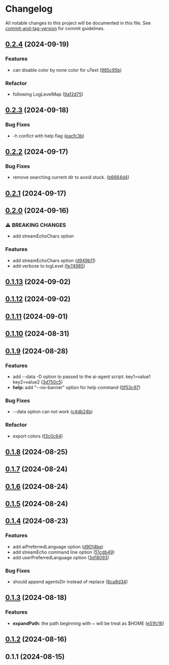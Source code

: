 # Changelog

All notable changes to this project will be documented in this file. See [commit-and-tag-version](https://github.com/absolute-version/commit-and-tag-version) for commit guidelines.

## [0.2.4](https://github.com/offline-ai/cli-common.js/compare/v0.2.3...v0.2.4) (2024-09-19)


### Features

* can disable color by none color for uText ([985c95b](https://github.com/offline-ai/cli-common.js/commit/985c95bbc9acc132954c7b8c79194e78914ee770))


### Refactor

* following LogLevelMap ([9af2d75](https://github.com/offline-ai/cli-common.js/commit/9af2d75f1537d327b148405e8db94f0f610c4c02))

## [0.2.3](https://github.com/offline-ai/cli-common.js/compare/v0.2.2...v0.2.3) (2024-09-18)


### Bug Fixes

* -h confict with help flag ([eacfc3b](https://github.com/offline-ai/cli-common.js/commit/eacfc3b6b6764ad13be930ba79e99d61c05d0c01))

## [0.2.2](https://github.com/offline-ai/cli-common.js/compare/v0.2.1...v0.2.2) (2024-09-17)


### Bug Fixes

* remove searching current dir to avoid stuck. ([b6664d4](https://github.com/offline-ai/cli-common.js/commit/b6664d49a02f285de40420426c76fe42aa993479))

## [0.2.1](https://github.com/offline-ai/cli-common.js/compare/v0.2.0...v0.2.1) (2024-09-17)

## [0.2.0](https://github.com/offline-ai/cli-common.js/compare/v0.1.13...v0.2.0) (2024-09-16)


### ⚠ BREAKING CHANGES

* add streamEchoChars option

### Features

* add streamEchoChars option ([d949b11](https://github.com/offline-ai/cli-common.js/commit/d949b1130576eb5a625a12779b416f80d7bbc40b))
* add verbose to logLevel ([fe74985](https://github.com/offline-ai/cli-common.js/commit/fe749855c6aff6dda9e07a532b42a385d251cbb5))

## [0.1.13](https://github.com/offline-ai/cli-common.js/compare/v0.1.12...v0.1.13) (2024-09-02)

## [0.1.12](https://github.com/offline-ai/cli-common.js/compare/v0.1.11...v0.1.12) (2024-09-02)

## [0.1.11](https://github.com/offline-ai/cli-common.js/compare/v0.1.10...v0.1.11) (2024-09-01)

## [0.1.10](https://github.com/offline-ai/cli-common.js/compare/v0.1.9...v0.1.10) (2024-08-31)

## [0.1.9](https://github.com/offline-ai/cli-common.js/compare/v0.1.8...v0.1.9) (2024-08-28)


### Features

* add --data -D option to passed to the ai-agent script: key1=value1 key2=value2 ([3d750c5](https://github.com/offline-ai/cli-common.js/commit/3d750c51a4a9ae364ed33a3f2f4b71105873e445))
* **help:** add "--no-banner" option for help command ([0f53c97](https://github.com/offline-ai/cli-common.js/commit/0f53c97efb6d47c5a48a4ff5bf8c60d339da89ba))


### Bug Fixes

* --data option can not work ([c4db24b](https://github.com/offline-ai/cli-common.js/commit/c4db24be48b9dd098f000c77feb6856b8ecf7ed5))


### Refactor

* export colors ([f3c0c64](https://github.com/offline-ai/cli-common.js/commit/f3c0c64a0bdea2b105617e00e594018e8ca6c881))

## [0.1.8](https://github.com/offline-ai/cli-common.js/compare/v0.1.7...v0.1.8) (2024-08-25)

## [0.1.7](https://github.com/offline-ai/cli-common.js/compare/v0.1.6...v0.1.7) (2024-08-24)

## [0.1.6](https://github.com/offline-ai/cli-common.js/compare/v0.1.5...v0.1.6) (2024-08-24)

## [0.1.5](https://github.com/offline-ai/cli-common.js/compare/v0.1.4...v0.1.5) (2024-08-24)

## [0.1.4](https://github.com/offline-ai/cli-common.js/compare/v0.1.3...v0.1.4) (2024-08-23)


### Features

* add aiPreferredLanguage option ([d9014be](https://github.com/offline-ai/cli-common.js/commit/d9014be3ff8cd69073a61c69202e852aff59b7eb))
* add streamEcho command line option ([51cdb49](https://github.com/offline-ai/cli-common.js/commit/51cdb49a93fc642d728102739bb4265cceb9e62b))
* add userPreferredLanguage option ([3d18093](https://github.com/offline-ai/cli-common.js/commit/3d180935373e73824c392e9273ee7f9c603e6412))


### Bug Fixes

* should append agentsDir instead of replace ([8ca8d34](https://github.com/offline-ai/cli-common.js/commit/8ca8d344bbac08096b38124b10462e96867fc9b3))

## [0.1.3](https://github.com/offline-ai/cli-common.js/compare/v0.1.2...v0.1.3) (2024-08-18)


### Features

* **expandPath:** the path beginning with ~ will be treat as $HOME ([e51fc16](https://github.com/offline-ai/cli-common.js/commit/e51fc16d8149797996f2408d61ec90bb144a37af))

## [0.1.2](https://github.com/offline-ai/cli-common.js/compare/v0.1.1...v0.1.2) (2024-08-16)

## 0.1.1 (2024-08-15)
